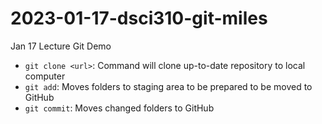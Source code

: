 # 2023-01-17-dsci310-git-miles
Jan 17 Lecture Git Demo

- `git clone <url>`: Command will clone up-to-date repository to local computer
- `git add`: Moves folders to staging area to be prepared to be moved to GitHub
- `git commit`: Moves changed folders to GitHub
